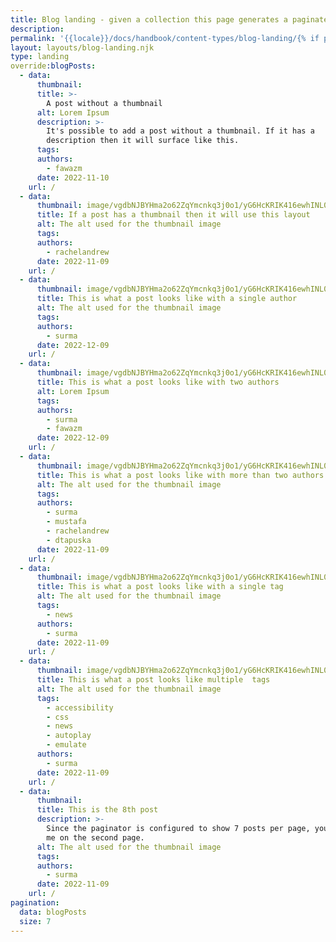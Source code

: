 ```yaml
---
title: Blog landing - given a collection this page generates a paginated list of blog cards.
description:
permalink: '{{locale}}/docs/handbook/content-types/blog-landing/{% if pagination.pageNumber > 0 %}{{ pagination.pageNumber + 1 }}/{% endif %}index.html'
layout: layouts/blog-landing.njk
type: landing
override:blogPosts:
  - data:
      thumbnail:
      title: >-
        A post without a thumbnail
      alt: Lorem Ipsum
      description: >-
        It's possible to add a post without a thumbnail. If it has a
        description then it will surface like this.
      tags:
      authors:
        - fawazm
      date: 2022-11-10
    url: /
  - data:
      thumbnail: image/vgdbNJBYHma2o62ZqYmcnkq3j0o1/yG6HcKRIK416ewhINL0T.jpg
      title: If a post has a thumbnail then it will use this layout
      alt: The alt used for the thumbnail image
      tags:
      authors:
        - rachelandrew
      date: 2022-11-09
    url: /
  - data:
      thumbnail: image/vgdbNJBYHma2o62ZqYmcnkq3j0o1/yG6HcKRIK416ewhINL0T.jpg
      title: This is what a post looks like with a single author
      alt: The alt used for the thumbnail image
      tags:
      authors:
        - surma
      date: 2022-12-09
    url: /
  - data:
      thumbnail: image/vgdbNJBYHma2o62ZqYmcnkq3j0o1/yG6HcKRIK416ewhINL0T.jpg
      title: This is what a post looks like with two authors
      alt: Lorem Ipsum
      tags:
      authors:
        - surma
        - fawazm
      date: 2022-12-09
    url: /
  - data:
      thumbnail: image/vgdbNJBYHma2o62ZqYmcnkq3j0o1/yG6HcKRIK416ewhINL0T.jpg
      title: This is what a post looks like with more than two authors
      alt: The alt used for the thumbnail image
      tags:
      authors:
        - surma
        - mustafa
        - rachelandrew
        - dtapuska
      date: 2022-11-09
    url: /
  - data:
      thumbnail: image/vgdbNJBYHma2o62ZqYmcnkq3j0o1/yG6HcKRIK416ewhINL0T.jpg
      title: This is what a post looks like with a single tag
      alt: The alt used for the thumbnail image
      tags:
        - news
      authors:
        - surma
      date: 2022-11-09
    url: /
  - data:
      thumbnail: image/vgdbNJBYHma2o62ZqYmcnkq3j0o1/yG6HcKRIK416ewhINL0T.jpg
      title: This is what a post looks like multiple  tags
      alt: The alt used for the thumbnail image
      tags:
        - accessibility
        - css
        - news
        - autoplay
        - emulate
      authors:
        - surma
      date: 2022-11-09
    url: /
  - data:
      thumbnail:
      title: This is the 8th post
      description: >-
        Since the paginator is configured to show 7 posts per page, you'll find
        me on the second page.
      alt: The alt used for the thumbnail image
      tags:
      authors:
        - surma
      date: 2022-11-09
    url: /
pagination:
  data: blogPosts
  size: 7
---
```

